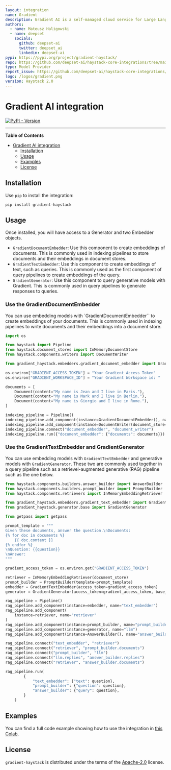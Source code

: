 ```yaml
---
layout: integration
name: Gradient
description: Gradient AI is a self-managed cloud service for Large Language Models, offering fine-tuning and inference of open-source embedding and generative models.
authors:
  - name: Mateusz Haligowski
  - name: deepset
    socials:
      github: deepset-ai
      twitter: deepset_ai
      linkedin: deepset-ai
pypi: https://pypi.org/project/gradient-haystack/
repo: https://github.com/deepset-ai/haystack-core-integrations/tree/main/integrations/gradient
type: Model Provider
report_issue: https://github.com/deepset-ai/haystack-core-integrations/issues
logo: /logos/gradient.png
version: Haystack 2.0
---
```

# Gradient AI integration

[![PyPI - Version](https://img.shields.io/pypi/v/gradient-haystack.svg)](https://pypi.org/project/gradient-haystack)

-----

**Table of Contents**

- [Gradient AI integration](#gradient-ai-integration)
  - [Installation](#installation)
  - [Usage](#usage)
  - [Examples](#examples)
  - [License](#license)

## Installation
Use `pip` to install the integration:

```console
pip install gradient-haystack
```
## Usage
Once installed, you will have access to a Generator and two Embedder objects. 
- `GradientDocumentEmbedder`: Use this component to create embeddings of documents. This is commonly used in indexing pipelines to store documents and their embeddings in document stores.
- `GradientTextEmbedder`: Use this component to create embeddings of text, such as queries. This is commonly used as the first component of query pipelines to create embeddings of the query.
- `GradientGenerator`: Use this component to query generative models with Gradient. This is commonly used in query pipelines to generate responses to queries.

### Use the GradientDocumentEmbedder
You can use embedding models with `GradientDocumentEmbedder`` to create embeddings of your documents. This is commonly used in indexing pipelines to write documents and their embeddings into a document store.

```python
import os

from haystack import Pipeline
from haystack.document_stores import InMemoryDocumentStore
from haystack.components.writers import DocumentWriter

from gradient_haystack.embedders.gradient_document_embedder import GradientDocumentEmbedder

os.environ["GRADIENT_ACCESS_TOKEN"] = "Your Gradient Access Token"
os.environ["GRADIENT_WORKSPACE_ID"] = "Your Gradient Workspace id: "

documents = [
    Document(content="My name is Jean and I live in Paris."),
    Document(content="My name is Mark and I live in Berlin."),
    Document(content="My name is Giorgio and I live in Rome."),
]

indexing_pipeline = Pipeline()
indexing_pipeline.add_component(instance=GradientDocumentEmbedder(), name="document_embedder")
indexing_pipeline.add_component(instance=DocumentWriter(document_store=InMemoryDocumentStore()), name="document_writer")
indexing_pipeline.connect("document_embedder", "document_writer")
indexing_pipeline.run({"document_embedder": {"documents": documents}})
```

### Use the GradientTextEmbedder and GradientGenerator
You can use embedding models with `GradientTextEmbedder` and generative models with `GradientGenerator`. These two are commonly used together in a query pipeline such as a retrievel-augmented generative (RAG) pipeline such as the one below. 

```python
from haystack.components.builders.answer_builder import AnswerBuilder
from haystack.components.builders.prompt_builder import PromptBuilder
from haystack.components.retrievers import InMemoryEmbeddingRetriever

from gradient_haystack.embedders.gradient_text_embedder import GradientTextEmbedder
from gradient_haystack.generator.base import GradientGenerator

from getpass import getpass

prompt_template = """
Given these documents, answer the question.\nDocuments:
{% for doc in documents %}
    {{ doc.content }}
{% endfor %}
\nQuestion: {{question}}
\nAnswer:
"""

gradient_access_token = os.environ.get("GRADIENT_ACCESS_TOKEN")

retriever = InMemoryEmbeddingRetriever(document_store)
prompt_builder = PromptBuilder(template=prompt_template)
embedder = GradientTextEmbedder(access_token=gradient_access_token)
generator = GradientGenerator(access_token=gradient_access_token, base_model_slug="llama2-7b-chat")

rag_pipeline = Pipeline()
rag_pipeline.add_component(instance=embedder, name="text_embedder")
rag_pipeline.add_component(
    instance=retriever, name="retriever"
)
rag_pipeline.add_component(instance=prompt_builder, name="prompt_builder")
rag_pipeline.add_component(instance=generator, name="llm")
rag_pipeline.add_component(instance=AnswerBuilder(), name="answer_builder")

rag_pipeline.connect("text_embedder", "retriever")
rag_pipeline.connect("retriever", "prompt_builder.documents")
rag_pipeline.connect("prompt_builder", "llm")
rag_pipeline.connect("llm.replies", "answer_builder.replies")
rag_pipeline.connect("retriever", "answer_builder.documents")

rag_pipeline.run(
        {
            "text_embedder": {"text": question},
            "prompt_builder": {"question": question},
            "answer_builder": {"query": question},
        }
    )
```

## Examples
You can find a full code example showing how to use the integration in [this Colab](https://colab.research.google.com/drive/1kE_NAKKgZztQJMbgm2esyTVkAxlrpGtd#scrollTo=coE-fMtTJ-Pp).

## License

`gradient-haystack` is distributed under the terms of the [Apache-2.0](https://spdx.org/licenses/Apache-2.0.html) license.
